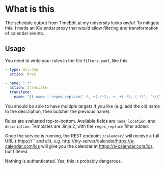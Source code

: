 # What is this

The schedule output from TimeEdit at my university looks _awful_. To mitigate
this, I made an iCalendar proxy that would allow filtering and transformation of
calendar events.

## Usage

You need to write your rules in the file `filters.yaml`, like this:

```yaml
- type: all-day
  action: drop

- name: ".*"
  action: translate
  translate:
    name: "{{ name | regex_replace('.*, +(.*)\\. +, +(.*), (.*)', '\\\\1: \\\\2 (\\\\3)') }}"
```


You should be able to have multiple targets if you like (e.g. add the old name
to the description, then butcher the previous name).

Rules are evaluated top-to-bottom. Available fields are `name`, `location`, and
`description`. Templates are Jinja 2, with the `regex_replace` filter added.

Once the service is running, the REST endpoint `/calendar/` will receive a full
URL (`https://`` and all), e.g.
http://my-server/calendar/https://a-calendar.com/ics will give you the calendar
at https://a-calendar.com/ics, but filtered.

Nothing is authenticated. Yes, this is probably dangerous.
